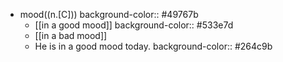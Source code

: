- mood((n.[C]))
  background-color:: #49767b
	- [[in a good mood]]
	  background-color:: #533e7d
	- [[in a bad mood]]
	- He is in a good mood today.
	  background-color:: #264c9b